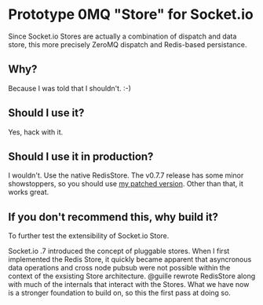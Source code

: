 Prototype 0MQ "Store" for Socket.io
=====================================

Since Socket.io Stores are actually a combination of dispatch and data store, this more precisely ZeroMQ dispatch and Redis-based persistance.

Why?
--------

Because I was told that I shouldn't. :-)

Should I use it?
--------

Yes, hack with it.

Should I use it in production?
--------

I wouldn't. Use the native RedisStore. The v0.7.7 release has some minor showstoppers, so you should use [my patched version](https://github.com/dshaw/socket.io/tree/dev%2Fredis"). Other than that, it works great.

If you don't recommend this, why build it?
--------

To further test the extensibility of Socket.io Store.

Socket.io .7 introduced the concept of pluggable stores. When I first implemented the Redis Store, it quickly became apparent that asyncronous data operations and cross node pubsub were not possible within the context of the exsisting Store architecture. @guille rewrote RedisStore along with much of the internals that interact with the Stores. What we have now is a stronger foundation to build on, so this the first pass at doing so.